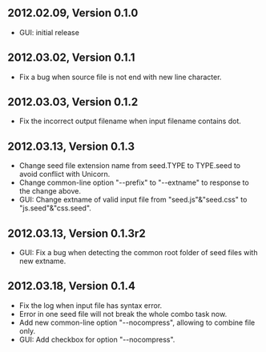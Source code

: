 2012.02.09, Version 0.1.0
-------------------------
* GUI: initial release

2012.03.02, Version 0.1.1
-------------------------
* Fix a bug when source file is not end with new line character.

2012.03.03, Version 0.1.2
-------------------------
* Fix the incorrect output filename when input filename contains dot.

2012.03.13, Version 0.1.3
-------------------------
* Change seed file extension name from seed.TYPE to TYPE.seed to avoid conflict with Unicorn.
* Change common-line option "--prefix" to "--extname" to response to the change above.
* GUI: Change extname of valid input file from "seed.js"&"seed.css" to "js.seed"&"css.seed".

2012.03.13, Version 0.1.3r2
-------------------------
* GUI: Fix a bug when detecting the common root folder of seed files with new extname.

2012.03.18, Version 0.1.4
-------------------------
* Fix the log when input file has syntax error.
* Error in one seed file will not break the whole combo task now.
* Add new common-line option "--nocompress", allowing to combine file only.
* GUI: Add checkbox for option "--nocompress".
